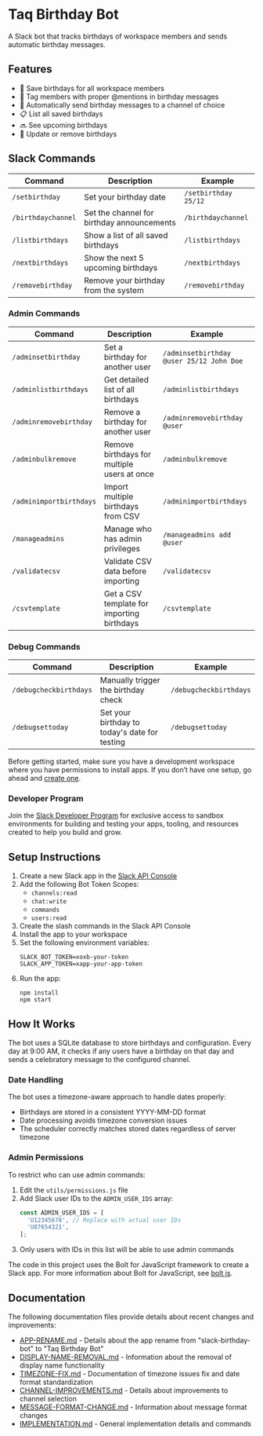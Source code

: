 # Taq Birthday Bot

A Slack bot that tracks birthdays of workspace members and sends automatic birthday messages.

## Features

- 🎂 Save birthdays for all workspace members
- 👥 Tag members with proper @mentions in birthday messages
- 📅 Automatically send birthday messages to a channel of choice
- 📋 List all saved birthdays
- 🔜 See upcoming birthdays
- 🔄 Update or remove birthdays

## Slack Commands

| Command             | Description                                          | Example                         |
|---------------------|------------------------------------------------------|----------------------------------|
| `/setbirthday`      | Set your birthday date                               | `/setbirthday 25/12`             |
| `/birthdaychannel`  | Set the channel for birthday announcements           | `/birthdaychannel`               |
| `/listbirthdays`    | Show a list of all saved birthdays                   | `/listbirthdays`                 |
| `/nextbirthdays`    | Show the next 5 upcoming birthdays                   | `/nextbirthdays`                 |
| `/removebirthday`   | Remove your birthday from the system                 | `/removebirthday`                |

### Admin Commands

| Command                 | Description                                     | Example                                    |
|-------------------------|-------------------------------------------------|--------------------------------------------|
| `/adminsetbirthday`     | Set a birthday for another user                 | `/adminsetbirthday @user 25/12 John Doe`   |
| `/adminlistbirthdays`   | Get detailed list of all birthdays              | `/adminlistbirthdays`                      |
| `/adminremovebirthday`  | Remove a birthday for another user              | `/adminremovebirthday @user`               |
| `/adminbulkremove`     | Remove birthdays for multiple users at once      | `/adminbulkremove`                       |
| `/adminimportbirthdays` | Import multiple birthdays from CSV              | `/adminimportbirthdays`                    |
| `/manageadmins`         | Manage who has admin privileges                 | `/manageadmins add @user`                  |
| `/validatecsv`          | Validate CSV data before importing              | `/validatecsv`                             |
| `/csvtemplate`          | Get a CSV template for importing birthdays      | `/csvtemplate`                             |

### Debug Commands

| Command                | Description                                          | Example                     |
|------------------------|------------------------------------------------------|----------------------------|
| `/debugcheckbirthdays` | Manually trigger the birthday check                  | `/debugcheckbirthdays`      |
| `/debugsettoday`       | Set your birthday to today's date for testing        | `/debugsettoday`            |

Before getting started, make sure you have a development workspace where you have permissions to install apps. If you don’t have one setup, go ahead and [create one](https://slack.com/create).

### Developer Program
Join the [Slack Developer Program](https://api.slack.com/developer-program) for exclusive access to sandbox environments for building and testing your apps, tooling, and resources created to help you build and grow.

## Setup Instructions

1. Create a new Slack app in the [Slack API Console](https://api.slack.com/apps)
2. Add the following Bot Token Scopes:
   - `channels:read`
   - `chat:write`
   - `commands`
   - `users:read`
3. Create the slash commands in the Slack API Console
4. Install the app to your workspace
5. Set the following environment variables:
   ```
   SLACK_BOT_TOKEN=xoxb-your-token
   SLACK_APP_TOKEN=xapp-your-app-token
   ```
6. Run the app:
   ```
   npm install
   npm start
   ```

## How It Works

The bot uses a SQLite database to store birthdays and configuration. Every day at 9:00 AM, it checks if any users have a birthday on that day and sends a celebratory message to the configured channel.

### Date Handling

The bot uses a timezone-aware approach to handle dates properly:
- Birthdays are stored in a consistent YYYY-MM-DD format
- Date processing avoids timezone conversion issues
- The scheduler correctly matches stored dates regardless of server timezone

### Admin Permissions

To restrict who can use admin commands:

1. Edit the `utils/permissions.js` file
2. Add Slack user IDs to the `ADMIN_USER_IDS` array:
   ```javascript
   const ADMIN_USER_IDS = [
     'U12345678', // Replace with actual user IDs
     'U87654321',
   ];
   ```
3. Only users with IDs in this list will be able to use admin commands

The code in this project uses the Bolt for JavaScript framework to create a Slack app. For more information about Bolt for JavaScript, see [bolt js](https://api.slack.com/start/bolt/node-js).

## Documentation

The following documentation files provide details about recent changes and improvements:

- [APP-RENAME.md](APP-RENAME.md) - Details about the app rename from "slack-birthday-bot" to "Taq Birthday Bot"
- [DISPLAY-NAME-REMOVAL.md](DISPLAY-NAME-REMOVAL.md) - Information about the removal of display name functionality
- [TIMEZONE-FIX.md](TIMEZONE-FIX.md) - Documentation of timezone issues fix and date format standardization
- [CHANNEL-IMPROVEMENTS.md](CHANNEL-IMPROVEMENTS.md) - Details about improvements to channel selection
- [MESSAGE-FORMAT-CHANGE.md](MESSAGE-FORMAT-CHANGE.md) - Information about message format changes
- [IMPLEMENTATION.md](IMPLEMENTATION.md) - General implementation details and commands
